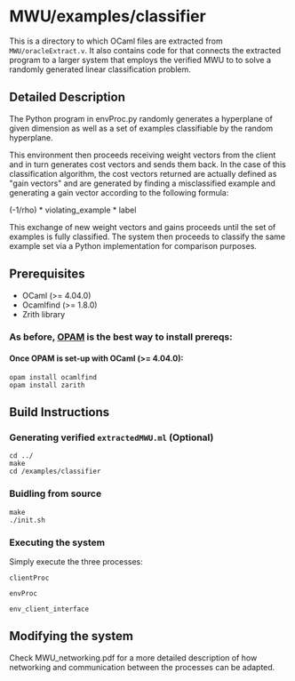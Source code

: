 # MWU/examples/classifier

This is a directory to which OCaml files are extracted from `MWU/oracleExtract.v`.
It also contains code for that connects the extracted program to a larger system
that employs the verified MWU to to solve a randomly generated linear
classification problem.

## Detailed Description

The Python program in envProc.py randomly generates a hyperplane of given
dimension as well as a set of examples classifiable by the random hyperplane.

This environment then proceeds receiving weight vectors from the client and in
turn generates cost vectors and sends them back. In the case of this
classification algorithm, the cost vectors returned are actually defined as
"gain vectors" and are generated by finding a misclassified example and
generating a gain vector according to the following formula:

(-1/rho) * violating_example * label

This exchange of new weight vectors and gains proceeds until the set of
examples is fully classified. The system then proceeds to classify the same
example set via a Python implementation for comparison purposes.

## Prerequisites
* OCaml (>= 4.04.0)
* Ocamlfind (>= 1.8.0)
* Zrith library

### As before, [OPAM](https://opam.ocaml.org/) is the best way to install prereqs:

#### Once OPAM is set-up with OCaml (>= 4.04.0):

```
opam install ocamlfind
opam install zarith
```

## Build Instructions

### Generating verified `extractedMWU.ml` (Optional)

```
cd ../
make
cd /examples/classifier
```
### Buidling from source

```
make
./init.sh
```

### Executing the system

Simply execute the three processes:

```
clientProc
```
```
envProc
```
```
env_client_interface
```

## Modifying the system

Check MWU_networking.pdf for a more detailed description of
how networking and communication between the processes can
be adapted.
